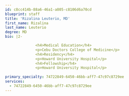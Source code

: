 ```yaml
---
id: c8cc414b-88a6-46a1-a805-c8106d6a70cd
blueprint: staff
title: 'Rizalina Leuterio, MD'
first_name: Rizalina
last_name: Leuterio
degree: MD
bio: |2-

              <h4>Medical Education</h4>
              <p>Cebu Doctors College of Medicine</p>
              <h4>Residency</h4>
              <p>Howard University Hospital</p>
              <h4>Fellowship</h4>
              <p>Howard University Hospital</p>
          
primary_specialty: 74722849-6450-46bb-aff7-47c97c8729ee
services:
  - 74722849-6450-46bb-aff7-47c97c8729ee
---
```

